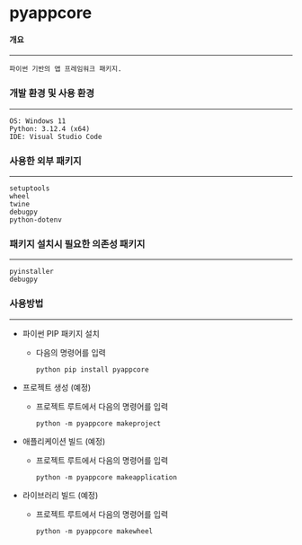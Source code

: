 # pyappcore

#### 개요
---

    파이썬 기반의 앱 프레임워크 패키지.


### 개발 환경 및 사용 환경
---

    OS: Windows 11
    Python: 3.12.4 (x64)
    IDE: Visual Studio Code


### 사용한 외부 패키지
---

    setuptools
    wheel
    twine
    debugpy
    python-dotenv


### 패키지 설치시 필요한 의존성 패키지
---

    pyinstaller
    debugpy


### 사용방법
---
- 파이썬 PIP 패키지 설치
  - 다음의 명령어를 입력
 
        python pip install pyappcore


- 프로젝트 생성 (예정)
  - 프로젝트 루트에서 다음의 명령어를 입력

        python -m pyappcore makeproject


- 애플리케이션 빌드 (예정)
  - 프로젝트 루트에서 다음의 명령어를 입력

        python -m pyappcore makeapplication


- 라이브러리 빌드 (예정)
  - 프로젝트 루트에서 다음의 명령어를 입력

        python -m pyappcore makewheel

